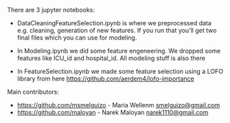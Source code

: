 There are 3 jupyter notebooks:

- DataCleaningFeatureSelection.ipynb is where we preprocessed data e.g. cleaning, generation of new features. If you run that you'll get two final files which you can use for modeling.

- In Modeling.ipynb we did some feature engeneering. We dropped some features like ICU\_id and hospital\_id. All modeling stuff is also there

- In FeatureSelection.ipynb we made some feature selection using a LOFO library from here https://github.com/aerdem4/lofo-importance

Main contributors:
- https://github.com/msmelguizo - Maria Wellenm smelguizo@gmail.com
- https://github.com/maloyan - Narek Maloyan narek1110@gmail.com
